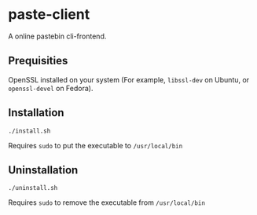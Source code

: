 # paste-client

A online pastebin cli-frontend.

## Prequisities

OpenSSL installed on your system (For example, `libssl-dev` on Ubuntu, or `openssl-devel` on Fedora).

## Installation

`./install.sh`

Requires `sudo` to put the executable to `/usr/local/bin`

## Uninstallation

`./uninstall.sh`

Requires `sudo` to remove the executable from `/usr/local/bin`
